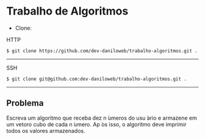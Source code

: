 # Trabalho de Algoritmos

* Clone:

HTTP
```
$ git clone https://github.com/dev-daniloweb/trabalho-algoritmos.git .
```
---
SSH
```
$ git clone git@github.com:dev-daniloweb/trabalho-algoritmos.git .
```
---

## Problema

Escreva um algoritmo que receba dez n ́umeros do usu ́ario e armazene em um vetoro cubo de cada n ́umero. Ap ́os isso, o algoritmo deve imprimir todos os valores armazenados.
